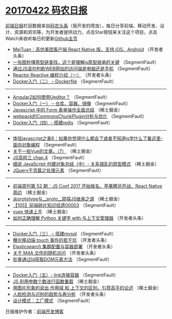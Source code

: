 # [20170422 码农日报](http://hao.caibaojian.com/date/2017/04/22)

[前端日报](http://caibaojian.com/c/news)栏目数据来自[码农头条](http://hao.caibaojian.com/)（我开发的爬虫），每日分享前端、移动开发、设计、资源和资讯等，为开发者提供动力，点击Star按钮来关注这个项目，点击Watch来收听每日的更新[Github主页](https://github.com/kujian/frontendDaily)
* [MeiTuan：高仿美团客户端 React Native 版，支持 iOS、Android](http://hao.caibaojian.com/35605.html) （开发者头条）
* [一张图秒懂原型链查找，这个是理解js原型继承的关键](http://hao.caibaojian.com/35595.html) （SegmentFault）
* [通过JS语句判断WEB网站的访问端是电脑还是手机](http://hao.caibaojian.com/35578.html) （SegmentFault）
* [Reactor Reactive 编程介绍（一）](http://hao.caibaojian.com/35613.html) （开发者头条）
* [Docker入门（二） &#8211; Dockerfile](http://hao.caibaojian.com/35591.html) （SegmentFault）

***
* [Angular2如何使用Ueditor？](http://hao.caibaojian.com/35581.html) （SegmentFault）
* [Docker入门（一） &#8211; 仓库、容器、镜像](http://hao.caibaojian.com/35592.html) （SegmentFault）
* [Javascript 中的 Form 表单操作全面总结](http://hao.caibaojian.com/35568.html) （稀土掘金）
* [webpack的CommonsChunkPlugin分析与优化](http://hao.caibaojian.com/35582.html) （SegmentFault）
* [Docker入门（四）- 搭建redis](http://hao.caibaojian.com/35593.html) （SegmentFault）

***
* [体验javascript之美6：如果你觉得什么都会了或者不知道js学什么了看这里-面向对象编程](http://hao.caibaojian.com/35583.html) （SegmentFault）
* [关于一些Vue的文章。（7）](http://hao.caibaojian.com/35571.html) （稀土掘金）
* [JS高程三 chap.4](http://hao.caibaojian.com/35596.html) （SegmentFault）
* [细说 JavaScript 创建对象总结（中）- 关系错乱的原型模式](http://hao.caibaojian.com/35572.html) （稀土掘金）
* [JQuery干货篇之处理元素](http://hao.caibaojian.com/35586.html) （SegmentFault）

***
* [前端周刊第 52 期：JS Conf 2017 开始报名、苹果腾讯开战、React Native 周边](http://hao.caibaojian.com/35573.html) （稀土掘金）
* [从prototype与__proto__窥探JS继承之源](http://hao.caibaojian.com/35574.html) （稀土掘金）
* [【105】前端碎片知识拾遗00003](http://hao.caibaojian.com/35588.html) （SegmentFault）
* [vuex 快速上手](http://hao.caibaojian.com/35565.html) （稀土掘金）
* [如何正确理解 Python 关键字 with 与上下文管理器](http://hao.caibaojian.com/35602.html) （开发者头条）

***
* [Docker入门（三） &#8211; 搭建mysql](http://hao.caibaojian.com/35590.html) （SegmentFault）
* [曝光移动端 touch 事件的若干坑](http://hao.caibaojian.com/35614.html) （开发者头条）
* [Elasticsearch 集群配置与容器部署](http://hao.caibaojian.com/35606.html) （开发者头条）
* [​关于 M4A 文件的随机访问](http://hao.caibaojian.com/35617.html) （开发者头条）
* [批量通过Id获取DOM元素方法](http://hao.caibaojian.com/35594.html) （SegmentFault）

***
* [Docker入门（五）- link连接容器](http://hao.caibaojian.com/35584.html) （SegmentFault）
* [JS 利用参数个数进行函数重载](http://hao.caibaojian.com/35561.html) （稀土掘金）
* [用图片形象的说出 作用域 和 上下文的区别，引荐高手的论述](http://hao.caibaojian.com/35564.html) （稀土掘金）
* [人脸检测与识别的趋势与再分析](http://hao.caibaojian.com/35612.html) （开发者头条）
* [设计模式：工厂模式](http://hao.caibaojian.com/35589.html) （SegmentFault）

日报维护作者：[前端开发博客](http://caibaojian.com/) 